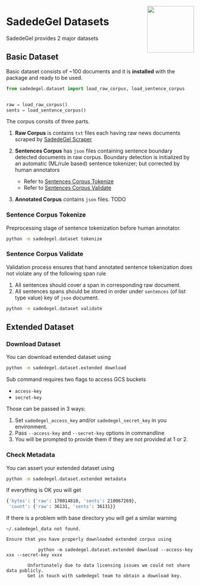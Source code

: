 <a href="http://sadedegel.ai"><img src="https://sadedegel.ai/dist/img/logo-2.png?s=280&v=4" width="125" height="125" align="right" /></a>

# SadedeGel Datasets

SadedeGel provides 2 major datasets

## Basic Dataset
Basic dataset consists of ~100 documents and it is **installed** with the package and ready to be used.

```python
from sadedegel.dataset import load_raw_corpus, load_sentence_corpus


raw = load_raw_corpus()
sents = load_sentence_corpus()
```

The corpus consits of three parts.
1. **Raw Corpus** is contains `txt` files each having raw news documents scraped by [SadedeGel Scraper](https://github.com/GlobalMaksimum/sadedegel-scraper)
2. **Sentences Corpus** has `json` files containing sentence boundary detected documents in raw corpus. 
Boundary detection is initialized by an automatic (ML/rule based) sentence tokenizer; but corrected by human annotators  

    * Refer to [Sentences Corpus Tokenize](#sentence-corpus-tokenize)
    * Refer to [Sentences Corpus Validate](#sentence-corpus-validate)

3. **Annotated Corpus** contains `json` files. TODO

### Sentence Corpus Tokenize

Preprocessing stage of sentence tokenization before human annotator.

```bash
python -m sadedegel.dataset tokenize
```

### Sentence Corpus Validate

Validation process ensures that hand annotated sentence tokenization does not violate any of the following span rule

1. All sentences should cover a span in corresponding raw document.
2. All sentences spans should be stored in order under `sentences` (of list type value) key of `json` document.

```bash
python -m sadedegel.dataset validate
```
    


## Extended Dataset  
### Download Dataset 

You can download extended dataset using 

```bash
python -m sadedegel.dataset.extended download
```

Sub command requires two flags to access GCS buckets 
* `access-key`
* `secret-key`

Those can be passed in 3 ways:
1. Set `sadedegel_access_key` and/or `sadedegel_secret_key` in you environment.
2. Pass `--access-key` and `--secret-key` options in commandline
3. You will be prompted to provide them if they are not provided at 1 or 2.


### Check Metadata

You can assert your extended dataset using 

```bash
python -m sadedegel.dataset.extended metadata 
```

If everything is OK you will get

```bash
{'bytes': {'raw': 170014810, 'sents': 210067269},
 'count': {'raw': 36131, 'sents': 36131}}
```

If there is a problem with base directory you will get a similar warning

```
~/.sadedegel_data not found.

Ensure that you have properly downloaded extended corpus using
         
            python -m sadedegel.dataset.extended download --access-key xxx --secret-key xxxx
            
        Unfortunately due to data licensing issues we could not share data publicly. 
        Get in touch with sadedegel team to obtain a download key.
```



